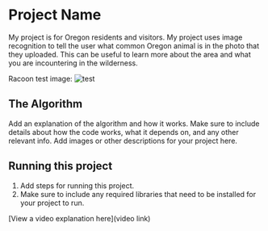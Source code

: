 
# Project Name

My project is for Oregon residents and visitors. My project uses image recognition to tell the user what common Oregon animal is in the photo that they uploaded. This can be useful to learn more about the area and what you are incountering in the wilderness. 

Racoon test image:
![test](https://github.com/user-attachments/assets/8a25f914-a3bd-44a9-a2c9-8154c4ecbb4c)

## The Algorithm

Add an explanation of the algorithm and how it works. Make sure to include details about how the code works, what it depends on, and any other relevant info. Add images or other descriptions for your project here. 

## Running this project

1. Add steps for running this project.
2. Make sure to include any required libraries that need to be installed for your project to run.

[View a video explanation here](video link)
